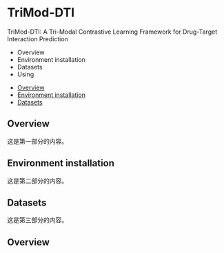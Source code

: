 # TriMod-DTI
TriMod-DTI: A Tri-Modal Contrastive Learning Framework for Drug-Target Interaction Prediction
<ul>
  <li>Overview</li>
  <li>Environment installation</li>
  <li>Datasets</li>
  <li>Using</li>
</ul>

<ul>
    <li><a href="#section1">Overview</a></li>
    <li><a href="#section2">Environment installation</a></li>
    <li><a href="#section3">Datasets</a></li>
</ul>

<!-- 跳转目标 -->
<h2 id="section1">Overview</h2>
<p>这是第一部分的内容。</p>

<h2 id="section2">Environment installation</h2>
<p>这是第二部分的内容。</p>

<h2 id="section3">Datasets</h2>
<p>这是第三部分的内容。</p>

## Overview

